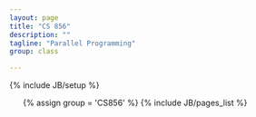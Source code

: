 ```yaml
---
layout: page
title: "CS 856"
description: ""
tagline: "Parallel Programming"
group: class

---
```

{% include JB/setup %}

<ul>
{% assign group = 'CS856' %}
{% include JB/pages_list %}
</ul>



